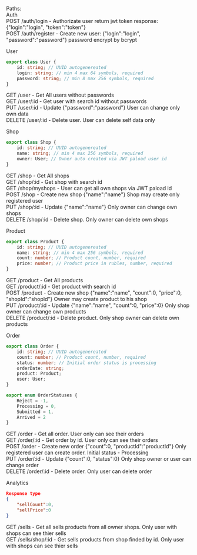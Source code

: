 
Paths: <br />
Auth <br />
POST /auth/login - Authorizate user return jwt token response: {"login":"login", "token":"token"} <br />
POST /auth/register - Create new user: {"login":"login", "password":"password"} password encrypt by bcrypt<br />

User
```ts
export class User {
    id: string; // UUID autogenereated
    login: string; // min 4 max 64 symbols, required
    password: string; // min 8 max 256 symbols, required
}
``` 
GET /user - Get All users without passwords <br />
GET /user/:id - Get user with search id without passwords <br />
PUT /user/:id - Update {"password":"password"} User can change only own data <br />
DELETE /user/:id - Delete user. User can delete self data only <br />

Shop <br />
```ts
export class Shop {
    id: string; // UUID autogenereated
    name: string; // min 4 max 256 symbols, required
    owner: User; // Owner auto created via JWT paload user id
}
```
GET /shop - Get All shops <br />
GET /shop/:id - Get shop with search id <br /> 
GET /shop/myshops - User can get all own shops via JWT paload id <br />
POST /shop - Create new shop {"name":"name"} Shop may create only registered user <br />
PUT /shop/:id - Update {"name":"name"} Only owner can change own shops <br />
DELETE /shop/:id - Delete shop. Only owner can delete own shops <br />

Product
```ts
export class Product {
    id: string; // UUID autogenereated
    name: string; // min 4 max 256 symbols, required
    count: number; // Product count, number, required
    price: number; // Product price in rubles, number, required
}
```
GET /product - Get All products <br />
GET /product/:id - Get product with search id <br />
POST /product - Create new shop {"name":"name", "count":0, "price":0, "shopId":"shopId"} Owner may create product to his shop <br />
PUT /product/:id - Update {"name":"name", "count":0, "price":0} Only shop owner can change own products <br />
DELETE /product/:id - Delete product. Only shop owner can delete own products <br />

Order
```ts
export class Order {
    id: string; // UUID autogenereated
    count: number; // Product count, number, required
    status: number; // Initial order status is processing
    orderDate: string;
    product: Product;
    user: User;
}
```
```ts
export enum OrderStatuses {
    Reject = -1,
    Processing = 0,
    Submitted = 1,
    Arrived = 2
}
```
GET /order - Get all order. User only can see their orders <br />
GET /order/:id - Get order by id. User only can see their orders <br />
POST /order - Create new order {"count":0, "productId":"productId"} Only registered user can create order. Initial status - Processing <br />
PUT /order/:id - Update {"count":0, "status":0} Only shop owner or user can change order <br />
DELETE /order/:id - Delete order. Only user can delete order <br />


Analytics
```json
Response type 
{
    "sellCount":0,
    "sellPrice":0
}
```
GET /sells - Get all sells products from all owner shops. Only user with shops can see thier sells <br />
GET /sells/shop/:id - Get sells products from shop finded by id. Only user with shops can see thier sells <br />

